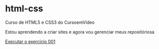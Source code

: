 # html-css
 Curso de HTML5 e CSS3 do CursoemVídeo

 Estou aprendendo a criar sites e agora vou gerenciar meus repositóriosa

 <a href= "https://arthurfontis.github.io/html-css/exercícios/ex001/"> Executar o exercício 001